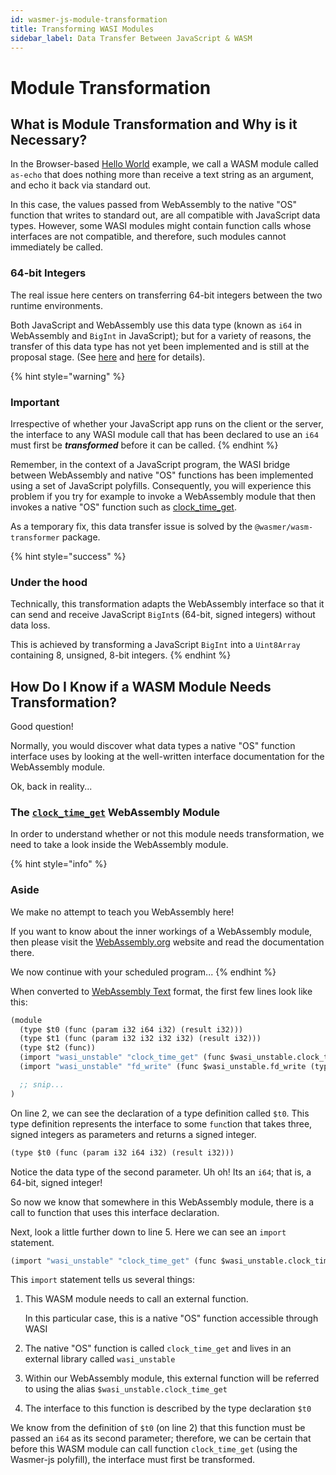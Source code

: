 ```yaml
---
id: wasmer-js-module-transformation
title: Transforming WASI Modules
sidebar_label: Data Transfer Between JavaScript & WASM
---
```


# Module Transformation

## What is Module Transformation and Why is it Necessary?

In the Browser-based [Hello World](https://github.com/wasmerio/docs.wasmer.io/tree/ca2c9145ea511f3c00439b180be82cc5197a177f/docs/wasmer-js/client/examples/hello-world/wasmer-js-client-hello-world/README.md) example, we call a WASM module called `as-echo` that does nothing more than receive a text string as an argument, and echo it back via standard out.

In this case, the values passed from WebAssembly to the native "OS" function that writes to standard out, are all compatible with JavaScript data types. However, some WASI modules might contain function calls whose interfaces are not compatible, and therefore, such modules cannot immediately be called.

### 64-bit Integers

The real issue here centers on transferring 64-bit integers between the two runtime environments.

Both JavaScript and WebAssembly use this data type \(known as `i64` in WebAssembly and `BigInt` in JavaScript\); but for a variety of reasons, the transfer of this data type has not yet been implemented and is still at the proposal stage. \(See [here](https://github.com/WebAssembly/JS-BigInt-integration/issues/15) and [here](https://github.com/WebAssembly/proposals/issues/7) for details\).

{% hint style="warning" %}
### Important

Irrespective of whether your JavaScript app runs on the client or the server, the interface to any WASI module call that has been declared to use an `i64` must first be _**transformed**_ before it can be called.
{% endhint %}

Remember, in the context of a JavaScript program, the WASI bridge between WebAssembly and native "OS" functions has been implemented using a set of JavaScript polyfills. Consequently, you will experience this problem if you try for example to invoke a WebAssembly module that then invokes a native "OS" function such as [clock\_time\_get](https://github.com/WebAssembly/WASI/blob/master/phases/snapshot/docs.md#-clock_time_getid-clockid-precision-timestamp---errno-timestamp).

As a temporary fix, this data transfer issue is solved by the `@wasmer/wasm-transformer` package.

{% hint style="success" %}
### Under the hood

Technically, this transformation adapts the WebAssembly interface so that it can send and receive JavaScript `BigInt`s \(64-bit, signed integers\) without data loss.

This is achieved by transforming a JavaScript `BigInt` into a `Uint8Array` containing 8, unsigned, 8-bit integers.
{% endhint %}

## How Do I Know if a WASM Module Needs Transformation?

Good question!

Normally, you would discover what data types a native "OS" function interface uses by looking at the well-written interface documentation for the WebAssembly module.

Ok, back in reality...

### The [`clock_time_get`](https://raw.githubusercontent.com/wasmerio/docs.wasmer.io/master/docs/wasmer-js/wasm_lib/clock_time_get.wat) WebAssembly Module

In order to understand whether or not this module needs transformation, we need to take a look inside the WebAssembly module.

{% hint style="info" %}
### Aside

We make no attempt to teach you WebAssembly here!

If you want to know about the inner workings of a WebAssembly module, then please visit the [WebAssembly.org](https://webassembly.org/) website and read the documentation there.

We now continue with your scheduled program...
{% endhint %}

When converted to [WebAssembly Text](https://webassembly.github.io/spec/core/text/index.html) format, the first few lines look like this:

```scheme
(module
  (type $t0 (func (param i32 i64 i32) (result i32)))
  (type $t1 (func (param i32 i32 i32 i32) (result i32)))
  (type $t2 (func))
  (import "wasi_unstable" "clock_time_get" (func $wasi_unstable.clock_time_get (type $t0)))
  (import "wasi_unstable" "fd_write" (func $wasi_unstable.fd_write (type $t1)))

  ;; snip...
)
```

On line 2, we can see the declaration of a type definition called `$t0`. This type definition represents the interface to some `func`tion that takes three, signed integers as parameters and returns a signed integer.

```scheme
(type $t0 (func (param i32 i64 i32) (result i32)))
```

Notice the data type of the second parameter. Uh oh! Its an `i64`; that is, a 64-bit, signed integer!

So now we know that somewhere in this WebAssembly module, there is a call to function that uses this interface declaration.

Next, look a little further down to line 5. Here we can see an `import` statement.

```scheme
(import "wasi_unstable" "clock_time_get" (func $wasi_unstable.clock_time_get (type $t0)))
```

This `import` statement tells us several things:

1. This WASM module needs to call an external function.  

    In this particular case, this is a native "OS" function accessible through WASI

2. The native "OS" function is called `clock_time_get` and lives in an external library called `wasi_unstable`
3. Within our WebAssembly module, this external function will be referred to using the alias `$wasi_unstable.clock_time_get`
4. The interface to this function is described by the type declaration `$t0`

We know from the definition of `$t0` \(on line 2\) that this function must be passed an `i64` as its second parameter; therefore, we can be certain that before this WASM module can call function `clock_time_get` \(using the Wasmer-js polyfill\), the interface must first be transformed.

